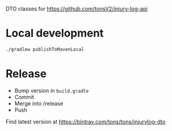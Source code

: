DTO classes for https://github.com/tonsV2/injury-log-api

# Local development
```bash
./gradlew publishToMavenLocal
```

# Release
* Bump version in `build.gradle`
* Commit
* Merge into /release
* Push

Find latest version at https://bintray.com/tons/tons/injurylog-dto
